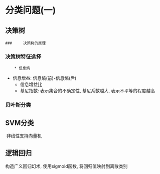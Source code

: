 # 分类问题(一)

## 决策树

	### 	决策树的原理

### 	决策树特征选择

		* 信息熵

  * 信息增益: 信息熵(前)-信息熵(后)
 	* 信息增益比
 	* 基尼指数: 表示集合的不确定性, 基尼系数越大, 表示不平等的程度越高

### 贝叶斯分类

## SVM分类

​	非线性支持向量机

## 逻辑回归

构造广义回归幻术, 使用sigmoid函数, 将回归值映射到离散类别



